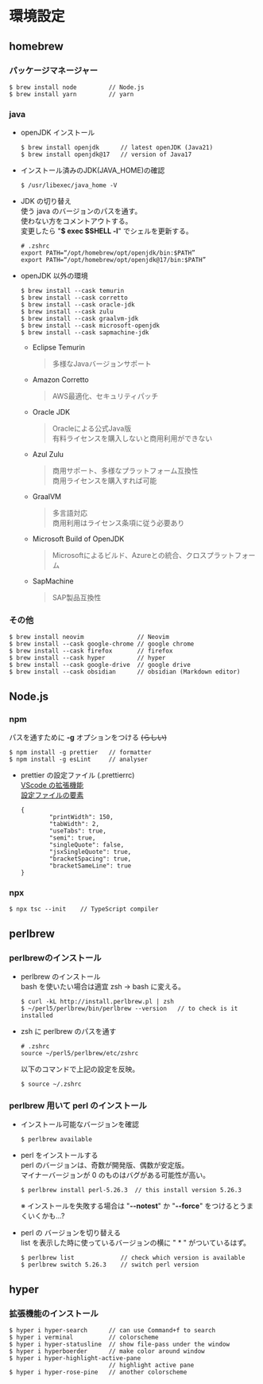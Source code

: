 # 環境設定

## homebrew
### パッケージマネージャー

```shell
$ brew install node         // Node.js
$ brew install yarn         // yarn
```


### java
* openJDK インストール
    ```shell
    $ brew install openjdk      // latest openJDK (Java21)
    $ brew install openjdk@17   // version of Java17
    ```

* インストール済みのJDK(JAVA_HOME)の確認
    ```shell
    $ /usr/libexec/java_home -V
    ```

* JDK の切り替え  
    使う java のバージョンのパスを通す。  
    使わない方をコメントアウトする。  
    変更したら "**$ exec $SHELL -l**" でシェルを更新する。
    ```zshrc
    # .zshrc
    export PATH=“/opt/homebrew/opt/openjdk/bin:$PATH” 
    export PATH=“/opt/homebrew/opt/openjdk@17/bin:$PATH”
    ```

* openJDK 以外の環境
    ```shell
    $ brew install --cask temurin
    $ brew install --cask corretto
    $ brew install --cask oracle-jdk
    $ brew install --cask zulu
    $ brew install --cask graalvm-jdk
    $ brew install --cask microsoft-openjdk
    $ brew install --cask sapmachine-jdk
    ```

    - Eclipse Temurin  
        > 多様なJavaバージョンサポート
    - Amazon Corretto  
        > AWS最適化、セキュリティパッチ
    - Oracle JDK  
        > Oracleによる公式Java版  
        有料ライセンスを購入しないと商用利用ができない
    - Azul Zulu  
        > 商用サポート、多様なプラットフォーム互換性  
        商用ライセンスを購入すれば可能
    - GraalVM  
        > 多言語対応  
        商用利用はライセンス条項に従う必要あり
    - Microsoft Build of OpenJDK  
        > Microsoftによるビルド、Azureとの統合、クロスプラットフォーム
    - SapMachine  
        > SAP製品互換性


### その他
```shell
$ brew install neovim               // Neovim
$ brew install --cask google-chrome // google chrome
$ brew install --cask firefox       // firefox
$ brew install --cask hyper         // hyper
$ brew install --cask google-drive  // google drive
$ brew install --cask obsidian      // obsidian (Markdown editor)
```


## Node.js
### npm
パスを通すために **-g** オプションをつける ~~(らしい)~~
```shell
$ npm install -g prettier   // formatter
$ npm install -g esLint     // analyser
```

* prettier の設定ファイル (.prettierrc)  
    [VScode の拡張機能](https://ma-vericks.com/blog/vscode-prettier/ )  
    [設定ファイルの要素](https://zenn.dev/rescuenow/articles/c07dd571dfe10f/ )
    ```prettierrc
    {
            "printWidth": 150,
            "tabWidth": 2,
            "useTabs": true,
            "semi": true,
            "singleQuote": false,
            "jsxSingleQuote": true,
            "bracketSpacing": true,
            "bracketSameLine": true
    }
    ```

### npx

```shell
$ npx tsc --init    // TypeScript compiler
```


## perlbrew
### perlbrewのインストール
* perlbrew のインストール  
    bash を使いたい場合は適宜 zsh -> bash に変える。
    ```shell
    $ curl -kL http://install.perlbrew.pl | zsh
    $ ~/perl5/perlbrew/bin/perlbrew --version   // to check is it installed
    ```

* zsh に perlbrew のパスを通す
    ```zshrc
    # .zshrc
    source ~/perl5/perlbrew/etc/zshrc
    ```
    以下のコマンドで上記の設定を反映。
    ```shell
    $ source ~/.zshrc
    ```

### perlbrew 用いて perl のインストール
* インストール可能なバージョンを確認  
    ```shell
    $ perlbrew available
    ```

* perl をインストールする  
    perl のバージョンは、奇数が開発版、偶数が安定版。  
    マイナーバージョンが 0 のものはバグがある可能性が高い。  
    ```shell
    $ perlbrew install perl-5.26.3  // this install version 5.26.3
    ```
    ※ インストールを失敗する場合は "**--notest**" か "**--force**" をつけるとうまくいくかも...?

* perl の バージョンを切り替える  
    list を表示した時に使っているバージョンの横に " * " がついているはず。
    ```shell
    $ perlbrew list             // check which version is available
    $ perlbrew switch 5.26.3    // switch perl version
    ```


## hyper
### 拡張機能のインストール
```
$ hyper i hyper-search      // can use Command+f to search
$ hyper i verminal          // colorscheme
$ hyper i hyper-statusline  // show file-pass under the window
$ hyper i hyperboerder      // make color around window
$ hyper i hyper-highlight-active-pane
                            // highlight active pane
$ hyper i hyper-rose-pine   // another colorscheme
```
